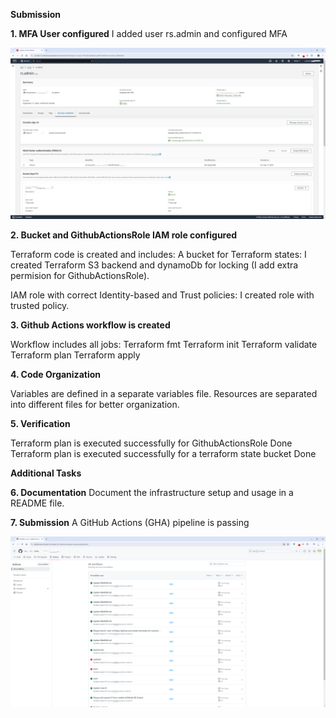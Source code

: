 **Submission**

**1. MFA User configured** 
I added user rs.admin and configured MFA

![alt text](https://github.com/medet-zh/medet-zh-rsschool-devops-course-tasks/blob/main/pictures/MFA%20User%20configured.jpg?raw=true)


**2. Bucket and GithubActionsRole IAM role configured**

Terraform code is created and includes:
  A bucket for Terraform states:
    I created Terraform S3 backend and dynamoDb for locking (I add extra permision for GithubActionsRole).

  IAM role with correct Identity-based and Trust policies:
    I created role with trusted policy.


**3. Github Actions workflow is created**

Workflow includes all jobs:
  Terraform fmt
  Terraform init
  Terraform validate
  Terraform plan
  Terraform apply

**4. Code Organization**

Variables are defined in a separate variables file.
Resources are separated into different files for better organization.

**5. Verification**

Terraform plan is executed successfully for GithubActionsRole
Done
Terraform plan is executed successfully for a terraform state bucket
Done

**Additional Tasks**

**6. Documentation**
Document the infrastructure setup and usage in a README file.

**7. Submission**
A GitHub Actions (GHA) pipeline is passing

![alt text](https://github.com/medet-zh/medet-zh-rsschool-devops-course-tasks/blob/main/pictures/GHA.png?raw=true)

